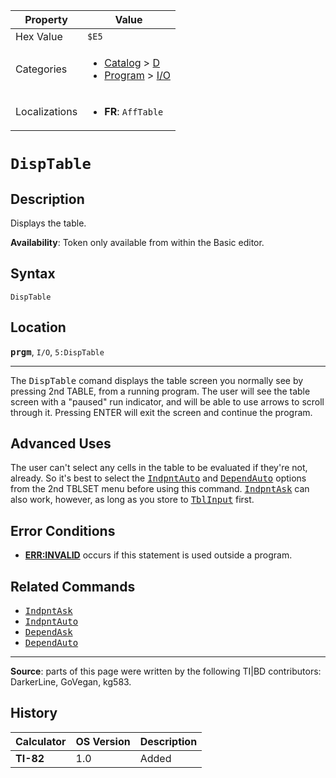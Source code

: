 | Property      | Value |
|---------------|-------|
| Hex Value     | `$E5`|
| Categories    | <ul><li>[Catalog](<../categories/Catalog.md>) > [D](<../categories/Catalog.md#D>)</li><li>[Program](<../categories/Program.md>) > [I/O](<../categories/Program.md#I/O>)</li></ul> |
| Localizations | <ul><li><b>FR</b>: `AffTable`</li></ul> |

# `DispTable`

## Description
Displays the table.


<b>Availability</b>: Token only available from within the Basic editor.

## Syntax
`DispTable`

## Location
<tt><kbd><b>prgm</b></kbd></tt>, `I/O`, `5:DispTable`
<hr>

The <tt>DispTable</tt> comand displays the table screen you normally see by pressing 2nd TABLE, from a running program. The user will see the table screen with a "paused" run indicator, and will be able to use arrows to scroll through it. Pressing ENTER will exit the screen and continue the program.

## Advanced Uses

The user can't select any cells in the table to be evaluated if they're not, already. So it's best to select the <tt><a href="IndpntAuto.md">IndpntAuto</a></tt> and <tt><a href="DependAuto.md">DependAuto</a></tt> options from the 2nd TBLSET menu before using this command. <tt><a href="IndpntAsk.md">IndpntAsk</a></tt> can also work, however, as long as you store to <tt><a href="TblInput.md">TblInput</a></tt> first.

## Error Conditions

*   **[ERR:INVALID](errors#invalid)** occurs if this statement is used outside a program.

## Related Commands

*   <tt><a href="IndpntAsk.md">IndpntAsk</a></tt>
*   <tt><a href="IndpntAuto.md">IndpntAuto</a></tt>
*   <tt><a href="DependAsk.md">DependAsk</a></tt>
*   <tt><a href="DependAuto.md">DependAuto</a></tt>

* * *

**Source**: parts of this page were written by the following TI|BD contributors: DarkerLine, GoVegan, kg583.

## History
| Calculator | OS Version | Description |
|------------|------------|-------------|
| <b>TI-82</b> | 1.0 | Added |


